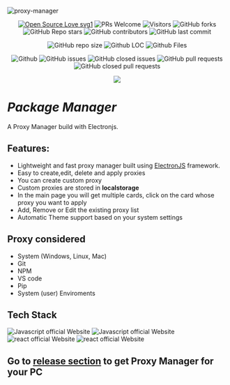 ![proxy-manager](https://socialify.git.ci/dev-AshishRanjan/proxy-manager/image?description=1&font=KoHo&forks=1&issues=1&language=1&owner=1&pulls=1&stargazers=1&theme=Auto)

<div align="center">
 <p>
   
[![Open Source Love svg1](https://badges.frapsoft.com/os/v1/open-source.svg?v=103)](https://github.com/ellerbrock/open-source-badges/)
![PRs Welcome](https://img.shields.io/badge/PRs-welcome-brightgreen.svg?style=flat)
![Visitors](https://api.visitorbadge.io/api/visitors?path=dev-AshishRanjan%2Fproxy-manager%20&countColor=%23263759&style=flat)
![GitHub forks](https://img.shields.io/github/forks/dev-AshishRanjan/proxy-manager)
![GitHub Repo stars](https://img.shields.io/github/stars/dev-AshishRanjan/proxy-manager)
![GitHub contributors](https://img.shields.io/github/contributors/dev-AshishRanjan/proxy-manager)
![GitHub last commit](https://img.shields.io/github/last-commit/dev-AshishRanjan/proxy-manager)
  
![GitHub repo size](https://img.shields.io/github/repo-size/dev-AshishRanjan/proxy-manager)
![Github LOC](https://tokei.rs/b1/github/dev-AshishRanjan/proxy-manager)
![Github Files](https://tokei.rs/b1/github/dev-AshishRanjan/proxy-manager?category=files)

![Github](https://img.shields.io/github/license/dev-AshishRanjan/proxy-manager)
![GitHub issues](https://img.shields.io/github/issues/dev-AshishRanjan/proxy-manager)
![GitHub closed issues](https://img.shields.io/github/issues-closed-raw/dev-AshishRanjan/proxy-manager)
![GitHub pull requests](https://img.shields.io/github/issues-pr/dev-AshishRanjan/proxy-manager)
![GitHub closed pull requests](https://img.shields.io/github/issues-pr-closed/dev-AshishRanjan/proxy-manager)

 </p>
</div>

<p align="center">
  <img align="center" src="https://readme-typing-svg.herokuapp.com?color=%23${textVal}&lines=+👋🏻+Welcome+to+Proxy+Manager+👋🏻;👨🏻‍💻+Lets+Build+Together+👩🏻‍💻;💡+Get+To+Know+More+About+Proxy+Manager!+💡;🌐+Check+our+releases+🌐;🙏🏻+Thanks+for+Contributing+🙏🏻"
 <img src= 'https://capsule-render.vercel.app/api?type=rect&color=gradient&height=2.5'/>
</p>

# **_Package Manager_**

A Proxy Manager build with Electronjs.

## Features:

- Lightweight and fast proxy manager built using [ElectronJS](https://www.electronjs.org/) framework.
- Easy to create,edit, delete and apply proxies
- You can create custom proxy
- Custom proxies are stored in **localstorage**
- In the main page you will get multiple cards, click on the card whose proxy you want to apply
- Add, Remove or Edit the existing proxy list
- Automatic Theme support based on your system settings

## Proxy considered

- System (Windows, Linux, Mac)
- Git
- NPM
- VS code
- Pip
- System (user) Enviroments

## Tech Stack

<p>
    <img src="https://img.shields.io/badge/electron-7c3aed?style=for-the-badge&logo=electron&logoColor=white" alt="Javascript official Website"/>
    <img src="https://img.shields.io/badge/javascript-7c3aed?style=for-the-badge&logo=javascript&logoColor=white" alt="Javascript official Website"/>
    <img src="https://img.shields.io/badge/html5-7c3aed?style=for-the-badge&logo=html5&logoColor=white" alt="react official Website"/>
    <img src="https://img.shields.io/badge/css3-7c3aed?style=for-the-badge&logo=css3&logoColor=white" alt="react official Website"/>
</p>

## Go to [release section](https://github.com/dev-AshishRanjan/proxy-manager/releases) to get Proxy Manager for your PC
